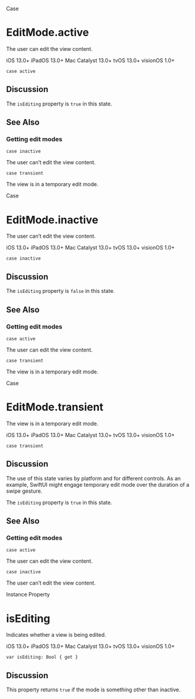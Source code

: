 Case

# EditMode.active

The user can edit the view content.

iOS 13.0+  iPadOS 13.0+  Mac Catalyst 13.0+  tvOS 13.0+  visionOS 1.0+

    
    
    case active

## Discussion

The `isEditing` property is `true` in this state.

## See Also

### Getting edit modes

`case inactive`

The user can’t edit the view content.

`case transient`

The view is in a temporary edit mode.

Case

# EditMode.inactive

The user can’t edit the view content.

iOS 13.0+  iPadOS 13.0+  Mac Catalyst 13.0+  tvOS 13.0+  visionOS 1.0+

    
    
    case inactive

## Discussion

The `isEditing` property is `false` in this state.

## See Also

### Getting edit modes

`case active`

The user can edit the view content.

`case transient`

The view is in a temporary edit mode.

Case

# EditMode.transient

The view is in a temporary edit mode.

iOS 13.0+  iPadOS 13.0+  Mac Catalyst 13.0+  tvOS 13.0+  visionOS 1.0+

    
    
    case transient

## Discussion

The use of this state varies by platform and for different controls. As an
example, SwiftUI might engage temporary edit mode over the duration of a swipe
gesture.

The `isEditing` property is `true` in this state.

## See Also

### Getting edit modes

`case active`

The user can edit the view content.

`case inactive`

The user can’t edit the view content.

Instance Property

# isEditing

Indicates whether a view is being edited.

iOS 13.0+  iPadOS 13.0+  Mac Catalyst 13.0+  tvOS 13.0+  visionOS 1.0+

    
    
    var isEditing: Bool { get }

## Discussion

This property returns `true` if the mode is something other than inactive.

